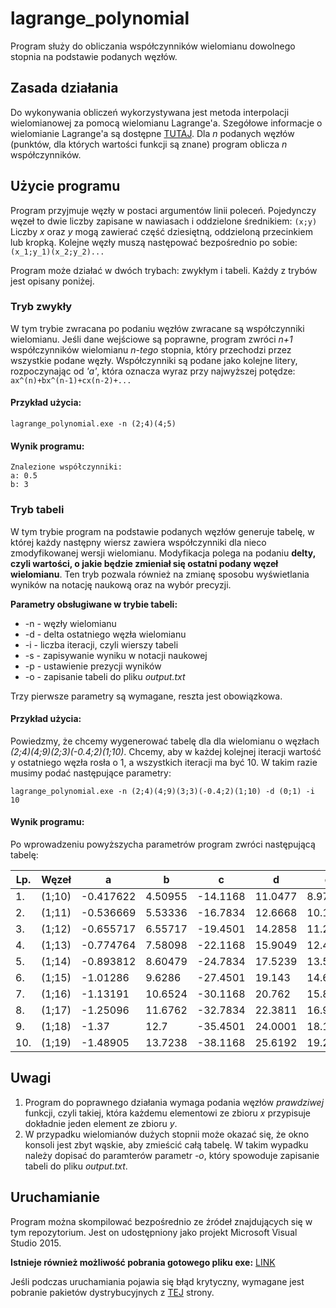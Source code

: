 # lagrange_polynomial
Program służy do obliczania współczynników wielomianu dowolnego  stopnia na podstawie podanych węzłów.

## Zasada działania
Do wykonywania obliczeń wykorzystywana jest metoda interpolacji wielomianowej za pomocą wielomianu Lagrange'a. Szegółowe informacje o wielomianie Lagrange'a są dostępne [TUTAJ](https://pl.wikipedia.org/wiki/Interpolacja_wielomianowa#_Wielomian_Lagrange.27a). Dla *n* podanych węzłów (punktów, dla których wartości funkcji są znane) program oblicza *n* współczynników.

## Użycie programu
Program przyjmuje węzły w postaci argumentów linii poleceń. Pojedynczy węzeł to dwie liczby zapisane w nawiasach i oddzielone średnikiem:
`(x;y)`
Liczby *x* oraz *y* mogą zawierać część dziesiętną, oddzieloną przecinkiem lub kropką. Kolejne węzły muszą następować bezpośrednio po sobie:
`(x_1;y_1)(x_2;y_2)...`

Program może działać w dwóch trybach: zwykłym i tabeli. Każdy z trybów jest opisany poniżej.

### Tryb zwykły
W tym trybie zwracana po podaniu węzłów zwracane są współczynniki wielomianu. Jeśli dane wejściowe są poprawne, program zwróci *n+1* współczynników wielomianu *n-tego* stopnia, który przechodzi przez wszystkie podane węzły. Współczynniki są podane jako kolejne litery, rozpoczynając od *'a'*, która oznacza wyraz przy najwyższej potędze:
`ax^(n)+bx^(n-1)+cx(n-2)+...`


#### Przykład użycia:

`lagrange_polynomial.exe -n (2;4)(4;5)` 

#### Wynik programu:
```
Znalezione współczynniki:
a: 0.5
b: 3
```
### Tryb tabeli
W tym trybie program na podstawie podanych węzłów generuje tabelę, w której każdy następny wiersz zawiera współczynniki dla nieco zmodyfikowanej wersji wielomianu.
Modyfikacja polega na podaniu **delty, czyli wartości, o jakie będzie zmieniał się ostatni podany węzeł wielomianu**. Ten tryb pozwala również na zmianę sposobu
wyświetlania wyników na notację naukową oraz na wybór precyzji.

**Parametry obsługiwane w trybie tabeli:**
* -n  -  węzły wielomianu
* -d  -  delta ostatniego węzła wielomianu
* -i  -  liczba iteracji, czyli wierszy tabeli
* -s  -  zapisywanie wyniku w notacji naukowej
* -p  -  ustawienie prezycji wyników
* -o  -  zapisanie tabeli do pliku *output.txt*

Trzy pierwsze parametry są wymagane, reszta jest obowiązkowa.

#### Przykład użycia:
Powiedzmy, że chcemy wygenerować tabelę dla dla wielomianu o węzłach *(2;4)(4;9)(2;3)(-0.4;2)(1;10)*. Chcemy, aby w każdej kolejnej iteracji wartość y ostatniego
węzła rosła o 1, a wszystkich iteracji ma być 10. W takim razie musimy podać następujące parametry:

`lagrange_polynomial.exe -n (2;4)(4;9)(3;3)(-0.4;2)(1;10) -d (0;1) -i 10`

#### Wynik programu:
Po wprowadzeniu powyższycha parametrów program zwróci następującą tabelę:

|Lp.| Węzeł  |     a     |    b    |    c     |    d    |    e    |
|---|--------|-----------|---------|----------|---------|---------|
|1. | (1;10) | -0.417622 | 4.50955 | -14.1168 | 11.0477 | 8.97708 |
|2. | (1;11) | -0.536669 | 5.53336 | -16.7834 | 12.6668 | 10.1199 |
|3. | (1;12) | -0.655717 | 6.55717 | -19.4501 | 14.2858 | 11.2628 |
|4. | (1;13) | -0.774764 | 7.58098 | -22.1168 | 15.9049 | 12.4057 |
|5. | (1;14) | -0.893812 | 8.60479 | -24.7834 | 17.5239 | 13.5485 |
|6. | (1;15) | -1.01286  | 9.6286  | -27.4501 | 19.143  | 14.6914 |
|7. | (1;16) | -1.13191  | 10.6524 | -30.1168 | 20.762  | 15.8342 |
|8. | (1;17) | -1.25096  | 11.6762 | -32.7834 | 22.3811 | 16.9771 |
|9. | (1;18) |   -1.37   |  12.7   | -35.4501 | 24.0001 | 18.1199 |
|10.| (1;19) | -1.48905  | 13.7238 | -38.1168 | 25.6192 | 19.2628 |


## Uwagi
1. Program do poprawnego działania wymaga podania węzłów *prawdziwej* funkcji, czyli takiej, która każdemu elementowi ze zbioru *x* przypisuje dokładnie jeden element ze zbioru *y*.
2. W przypadku wielomianów dużych stopnii może okazać się, że okno konsoli jest zbyt wąskie, aby zmieścić całą tabelę. W takim wypadku należy dopisać do paramterów parametr *-o*, który spowoduje zapisanie tabeli do pliku *output.txt*.


## Uruchamianie
Program można skompilować bezpośrednio ze źródeł znajdujących się w tym repozytorium. Jest on udostępniony jako projekt Microsoft Visual Studio 2015.

**Istnieje również możliwość pobrania gotowego pliku exe:** [LINK](https://drive.google.com/file/d/0ByHjPTrDWEJ1bWhUZ3RGWEs5blU/view?usp=sharing)

Jeśli podczas uruchamiania pojawia się błąd krytyczny, wymagane jest pobranie pakietów dystrybucyjnych z [TEJ](https://www.microsoft.com/pl-pl/download/details.aspx?id=48145) strony.
